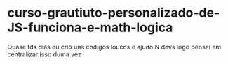 # curso-grautiuto-personalizado-de-JS-funciona-e-math-logica
Quase tds dias eu crio uns códigos loucos e ajudo N devs logo pensei em centralizar isso duma vez
